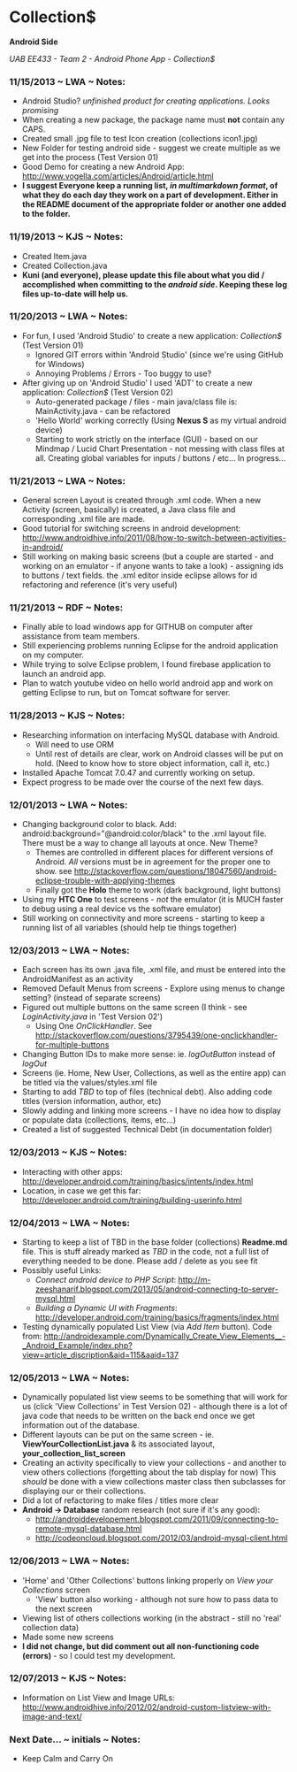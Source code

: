Collection$
===========

**Android Side**

*UAB EE433 - Team 2 - Android Phone App - Collection$*

### 11/15/2013  ~  LWA  ~  Notes:

*	Android Studio?  _unfinished product for creating applications.  Looks promising_
*	When creating a new package, the package name must **not** contain any CAPS.
*	Created small .jpg file to test Icon creation (collections icon1.jpg)
*	New Folder for testing android side - suggest we create multiple as we get into the process (Test Version 01)
*	Good Demo for creating a new Android App: <http://www.vogella.com/articles/Android/article.html>
*   **I suggest Everyone keep a running list, _in multimarkdown format_, of what they do each day they work on a part of development.  Either in the README document of the appropriate folder or another one added to the folder.**

### 11/19/2013  ~  KJS  ~  Notes:

*	Created Item.java
*	Created Collection.java
*	**Kuni (and everyone), please update this file about what you did / accomplished when committing to the _android side_.  Keeping these log files up-to-date will help us.**

### 11/20/2013  ~  LWA  ~  Notes:

*	For fun, I used 'Android Studio' to create a new application: _Collection$_ (Test Version 01)
	*	Ignored GIT errors within 'Android Studio' (since we're using GitHub for Windows)
	*	Annoying Problems / Errors - Too buggy to use?
*	After giving up on 'Android Studio' I used 'ADT' to create a new application: _Collection$_ (Test Version 02)
	*	Auto-generated package / files - main java/class file is: MainActivity.java - can be refactored
	*	'Hello World' working correctly (Using **Nexus S** as my virtual android device)
	*	Starting to work strictly on the interface (GUI) - based on our Mindmap / Lucid Chart Presentation - not messing with class files at all.  Creating global variables for inputs / buttons / etc...   In progress...

### 11/21/2013  ~  LWA  ~  Notes:

*	General screen Layout is created through .xml code.  When a new Activity (screen, basically) is created, a Java class file and corresponding .xml file are made.
*	Good tutorial for switching screens in android development: <http://www.androidhive.info/2011/08/how-to-switch-between-activities-in-android/>
*	Still working on making basic screens (but a couple are started - and working on an emulator - if anyone wants to take a look) - assigning ids to buttons / text fields.  the .xml editor inside eclipse allows for id refactoring and reference (it's very useful)

### 11/21/2013  ~  RDF  ~  Notes:

*	Finally able to load windows app for GITHUB on computer after assistance from team members.
*	Still experiencing problems running Eclipse for the android application on my computer.
*	While trying to solve Eclipse problem, I found firebase application to launch an android app.
*	Plan to watch youtube video on hello world android app and work on getting Eclipse to run, but on Tomcat software for server.

### 11/28/2013 ~ KJS ~ Notes:

*	Researching information on interfacing MySQL database with Android.
	*	Will need to use ORM
	* 	Until rest of details are clear, work on Android classes will be put on hold. (Need to know how to store object information, call it, etc.)
*	Installed Apache Tomcat 7.0.47 and currently working on setup.
*	Expect progress to be made over the course of the next few days.

### 12/01/2013  ~  LWA  ~  Notes:

*	Changing background color to black.  Add: android:background="@android:color/black" to the .xml layout file.  There must be a way to change all layouts at once.  New Theme?
	*	Themes are controlled in different places for different versions of Android.  _All_ versions must be in agreement for the proper one to show. see <http://stackoverflow.com/questions/18047560/android-eclipse-trouble-with-applying-themes>
	*	Finally got the **Holo** theme to work (dark background, light buttons)
*	Using my **HTC One** to test screens - _not_ the emulator (it is MUCH faster to debug using a real device vs the software emulator)
*	Still working on connectivity and more screens - starting to keep a running list of all variables (should help tie things together)

### 12/03/2013  ~  LWA  ~  Notes:

*	Each screen has its own .java file, .xml file, and must be entered into the AndroidManifest as an activity
*	Removed Default Menus from screens - Explore using menus to change setting? (instead of separate screens)
*	Figured out multiple  buttons on the same screen (I think - see _LoginActivity.java_ in 'Test Version 02')
	*	Using One _OnClickHandler_. See <http://stackoverflow.com/questions/3795439/one-onclickhandler-for-multiple-buttons>
*	Changing Button IDs to make more sense:  ie. *logOutButton* instead of *logOut*
*	Screens (ie. Home, New User, Collections, as well as the entire app) can be titled via the values/styles.xml file
*	Starting to add _TBD_ to top of files (technical debt).  Also adding code titles (version information, author, etc)
*	Slowly adding and linking more screens - I have no idea how to display or populate data (collections, items, etc...)
*	Created a list of suggested Technical Debt (in documentation folder)

### 12/03/2013  ~  KJS  ~  Notes:

*	Interacting with other apps: <http://developer.android.com/training/basics/intents/index.html>
*	Location, in case we get this far: <http://developer.android.com/training/building-userinfo.html>

### 12/04/2013  ~  LWA  ~  Notes:

*	Starting to keep a list of TBD in the base folder (collections) **Readme.md** file.  This is stuff already marked as _TBD_ in the code, not a full list of everything needed to be done.  Please add / delete as you see fit
*	Possibly useful Links:
	*	_Connect android device to PHP Script_: <http://m-zeeshanarif.blogspot.com/2013/05/android-connecting-to-server-mysql.html>
	*	_Building a Dynamic UI with Fragments_: <http://developer.android.com/training/basics/fragments/index.html>
*	Testing dynamically populated List View (via _Add Item_ button).  Code from: <http://androidexample.com/Dynamically_Create_View_Elements__-_Android_Example/index.php?view=article_discription&aid=115&aaid=137>

### 12/05/2013  ~  LWA  ~  Notes:

*	Dynamically populated list view seems to be something that will work for us (click 'View Collections' in Test Version 02) - although there is a lot of java code that needs to be written on the back end once we get information out of the database.
*	Different layouts can be put on the same screen - ie. **ViewYourCollectionList.java** & its associated layout, **your_collection_list_screen** 
*	Creating an activity specifically to view your collections - and another to view others collections (forgetting about the tab display for now)  This *should* be done with a view collections master class then subclasses for displaying our or their collections.  
*	Did a lot of refactoring to make files / titles more clear
*	**Android -> Database** random research (not sure if it's any good):
	*	<http://androiddevelopement.blogspot.com/2011/09/connecting-to-remote-mysql-database.html>
	*	<http://codeoncloud.blogspot.com/2012/03/android-mysql-client.html>

### 12/06/2013  ~  LWA  ~  Notes:

*	'Home' and 'Other Collections' buttons linking properly on _View your Collections_ screen
	*	'View' button also working - although not sure how to pass data to the next screen
*	Viewing list of others collections working (in the abstract - still no 'real' collection data)
*	Made some new screens
*	**I did not change, but did comment out all non-functioning code (errors)** - so I could test my development.

### 12/07/2013 ~  KJS ~ Notes:

*	Information on List View and Image URLs: http://www.androidhive.info/2012/02/android-custom-listview-with-image-and-text/

### Next Date...  ~  initials  ~  Notes:

*	Keep Calm and Carry On